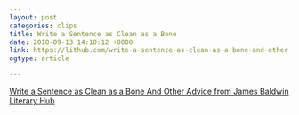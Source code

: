 ```yaml
---
layout: post
categories: clips
title: Write a Sentence as Clean as a Bone
date: 2018-09-13 14:10:12 +0000
link: https://lithub.com/write-a-sentence-as-clean-as-a-bone-and-other-advice-from-james-baldwin/?utm_source=CreativeMornings+Global&utm_campaign=0e3a88154b-Weekly+Highlights+136&utm_medium=email&utm_term=0_1768cc808f-0e3a88154b-324003873&mc_cid=0e3a88154b&mc_eid=6d25dd608f
ogtype: article

---
```

[Write a Sentence as Clean as a Bone And Other Advice from James Baldwin  Literary Hub](https://lithub.com/write-a-sentence-as-clean-as-a-bone-and-other-advice-from-james-baldwin/?utm_source=CreativeMornings+Global&utm_campaign=0e3a88154b-Weekly+Highlights+136&utm_medium=email&utm_term=0_1768cc808f-0e3a88154b-324003873&mc_cid=0e3a88154b&mc_eid=6d25dd608f)